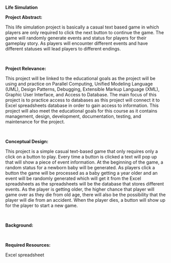 <b>Life Simulation</b>

<b>Project Abstract:</b>
<p>This life simulation project is basically a casual text based game in which players are only required to click the next button to continue the game. The game will randomly generate events and status for players for their gameplay story. As players will encounter different events and have different statuses will lead players to different endings.<p>
  
</br>

<b>Project Relevance: </b>
<p>This project will be linked to the educational goals as the project will be using and practice on Parallel Computing, Unified Modeling Language (UML), Design Patterns, Debugging, Extensible Markup Language (XML), Graphic User Interface, and Access to Database. The main focus of this project is to practice access to databases as this project will connect it to Excel spreadsheets database in order to gain access to information. This project will also meet the educational goals for this course as it contains management, design, development, documentation, testing, and maintenance for the project.</p>

</br>

<b>Conceptual Design: </b>
<p>This project is a simple casual text-based game that only requires only a click on a button to play. Every time a button is clicked a text will pop up that will show a piece of event information. At the beginning of the game, a random status for a newborn baby will be generated. As players click a button the game will be processed as a baby getting a year older and an event will be randomly generated which will get it from the Excel spreadsheets as the spreadsheets will be the database that stores different events. As the player is getting older, the higher chance that player will game over as they die from old age, there will also be the possibility that the player will die from an accident. When the player dies, a button will show up for the player to start a new game.
</p>

</br>

<b>Background: </b>

</br>

<b>Required Resources: </b>
<p>Excel spreadsheet</p>
